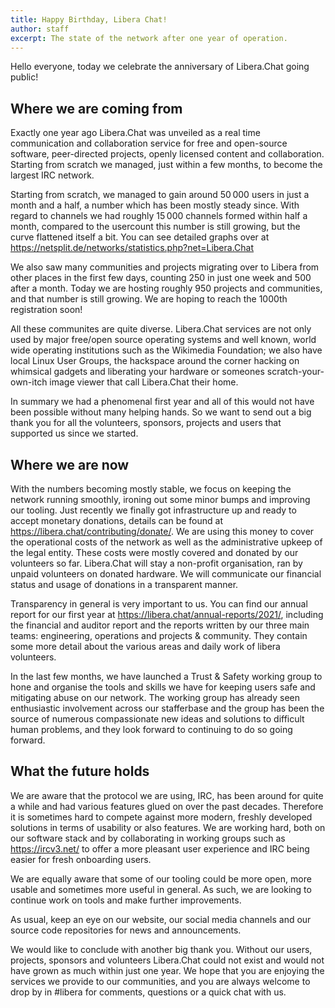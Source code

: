 ```yaml
---
title: Happy Birthday, Libera Chat!
author: staff
excerpt: The state of the network after one year of operation.
---
```


Hello everyone,
today we celebrate the anniversary of Libera.Chat going public!

## Where we are coming from

Exactly one year ago Libera.Chat was unveiled as a real time communication
and collaboration service for free and open-source software, peer-directed
projects, openly licensed content and collaboration. Starting from scratch
we managed, just within a few months, to become the largest IRC network.

Starting from scratch, we managed to gain around 50&#8239;000 users in just
a month and a half, a number which has been mostly steady since.
With regard to channels we had roughly 15&#8239;000 channels formed
within half a month, compared to the usercount this number is still
growing, but the curve flattened itself a bit.
You can see detailed graphs over at
<https://netsplit.de/networks/statistics.php?net=Libera.Chat>

We also saw many communities and projects migrating over to Libera
from other places in the first few days, counting 250 in just one week
and 500 after a month. Today we are hosting roughly 950 projects
and communities, and that number is still growing. We are hoping to reach
the 1000th registration soon!

All these communites are quite diverse. Libera.Chat services are not only
used by major free/open source operating systems and well known, world wide
operating institutions such as the Wikimedia Foundation; we also have local
Linux User Groups, the hackspace around the corner hacking on whimsical
gadgets and liberating your hardware or someones scratch-your-own-itch image
viewer that call Libera.Chat their home.

In summary we had a phenomenal first year and all of this would not have
been possible without many helping hands. So we want to send out a big thank
you for all the volunteers, sponsors, projects and users that supported us
since we started.

## Where we are now

With the numbers becoming mostly stable, we focus on keeping the network
running smoothly, ironing out some minor bumps and improving our tooling.
Just recently we finally got infrastructure up and ready to accept monetary
donations, details can be found at <https://libera.chat/contributing/donate/>.
We are using this money to cover the operational costs of the network as well
as the administrative upkeep of the legal entity. These costs were mostly
covered and donated by our volunteers so far. Libera.Chat will stay a
non-profit organisation, ran by unpaid volunteers on donated hardware.
We will communicate our financial status and usage of donations in a
transparent manner.

Transparency in general is very important to us. You can find our annual
report for our first year at <https://libera.chat/annual-reports/2021/>,
including the financial and auditor report and the reports written by our
three main teams: engineering, operations and projects & community. They
contain some more detail about the various areas and daily work of libera
volunteers.

In the last few months, we have launched a Trust & Safety working group to hone
and organise the tools and skills we have for keeping users safe and
mitigating abuse on our network. The working group has already seen
enthusiastic involvement across our stafferbase and the group has been the
source of numerous compassionate new ideas and solutions to difficult human
problems, and they look forward to continuing to do so going forward.

## What the future holds

We are aware that the protocol we are using, IRC, has been around for quite a
while and had various features glued on over the past decades.
Therefore it is sometimes hard to compete against more modern, freshly
developed solutions in terms of usability or also features.
We are working hard, both on our software stack and by collaborating
in working groups such as <https://ircv3.net/> to offer a more pleasant user
experience and IRC being easier for fresh onboarding users.

We are equally aware that some of our tooling could be more open, more
usable and sometimes more useful in general. As such, we are looking to
continue work on tools and make further improvements.

As usual, keep an eye on our website, our social media channels and
our source code repositories for news and announcements.

We would like to conclude with another big thank you. Without our users,
projects, sponsors and volunteers Libera.Chat could not exist and would not
have grown as much within just one year. We hope that you are enjoying the
services we provide to our communities, and you are always welcome to drop by
in #libera for comments, questions or a quick chat with us.
